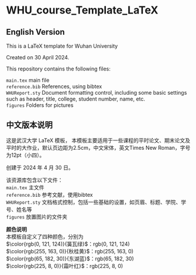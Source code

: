 # WHU_course_Template_LaTeX
## English Version
This is a LaTeX template for Wuhan University

Created on 30 April 2024.

This repository contains the following files:

`main.tex` main file\
`reference.bib` References, using bibtex\
`WHUReport.sty` Document formatting control, including some basic settings such as header, title, college, student number, name, etc.\
`figures` Folders for pictures

## 中文版本说明
这是武汉大学 LaTeX 模板，
本模板主要适用于一些课程的平时论文、期末论文及平时的大作业，默认页边距为2.5cm，中文宋体，英文Times New Roman，字号为12pt（小四）。

创建于 2024 年 4 月 30 日。

该资源库包含以下文件：\
`main.tex` 主文件\
`reference.bib` 参考文献，使用bibtex\
`WHUReport.sty` 文档格式控制，包括一些基础的设置，如页眉、标题、学院、学号、姓名等\
`figures` 放置图片的文件夹

**颜色说明**\
本模板自定义了四种颜色，分别为\
$\color{rgb(0, 121, 124)}{簧瓦绿}$：rgb(0, 121, 124)\
$\color{rgb(255, 163, 0)}{秋桂黄}$：rgb(255, 163, 0)\
$\color{rgb(65, 182, 30)}{东湖蓝}$：rgb(65, 182, 30)\
$\color{rgb(225, 8, 0)}{霜叶红}$：rgb(225, 8, 0)

